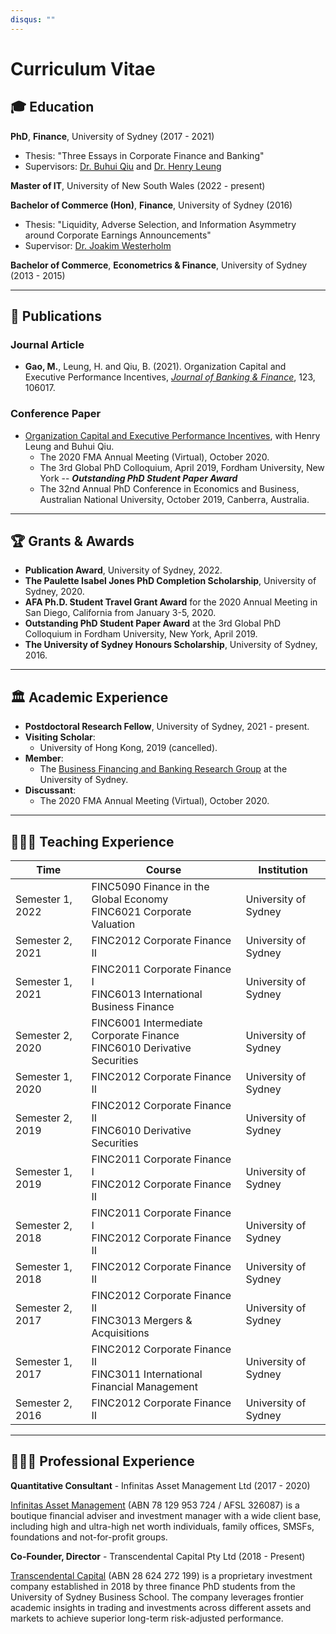 ```yaml
---
disqus: ""
---
```

<!-- markdownlint-disable ul-indent -->

# Curriculum Vitae

## 🎓 Education

**PhD**, **Finance**, University of Sydney (2017 - 2021)

- Thesis: "Three Essays in Corporate Finance and Banking"
- Supervisors: [Dr. Buhui Qiu](https://business.sydney.edu.au/staff/buhui.qiu) and [Dr. Henry Leung](https://business.sydney.edu.au/staff/henry.leung)

**Master of IT**, University of New South Wales (2022 - present)

**Bachelor of Commerce (Hon)**, **Finance**, University of Sydney (2016)

- Thesis: "Liquidity, Adverse Selection, and Information Asymmetry around Corporate Earnings Announcements"
- Supervisor: [Dr. Joakim Westerholm](https://business.sydney.edu.au/staff/joakim.westerholm)

**Bachelor of Commerce**, **Econometrics & Finance**, University of Sydney (2013 - 2015)

---

## 📄 Publications

### Journal Article

- **Gao, M.**, Leung, H. and Qiu, B. (2021). Organization Capital and Executive Performance Incentives, [_Journal of Banking & Finance_](https://doi.org/10.1016/j.jbankfin.2020.106017), 123, 106017.

### Conference Paper

- [Organization Capital and Executive Performance Incentives](https://papers.ssrn.com/sol3/papers.cfm?abstract_id=3734710), with Henry Leung and Buhui Qiu.
    - The 2020 FMA Annual Meeting (Virtual), October 2020.
    - The 3rd Global PhD Colloquium, April 2019, Fordham University, New York -- **_Outstanding PhD Student Paper Award_**
    - The 32nd Annual PhD Conference in Economics and Business, Australian National University, October 2019, Canberra, Australia.

---

## 🏆 Grants & Awards

- **Publication Award**, University of Sydney, 2022.
- **The Paulette Isabel Jones PhD Completion Scholarship**, University of Sydney, 2020.
- **AFA Ph.D. Student Travel Grant Award** for the 2020 Annual Meeting in San Diego, California from January 3-5, 2020.
- **Outstanding PhD Student Paper Award** at the 3rd Global PhD Colloquium in Fordham University, New York, April 2019.
- **The University of Sydney Honours Scholarship**, University of Sydney, 2016.

---

## 🏛 Academic Experience

- **Postdoctoral Research Fellow**, University of Sydney, 2021 - present.
- **Visiting Scholar**:
    - University of Hong Kong, 2019 (cancelled).
- **Member**:
    - The [Business Financing and Banking Research Group](https://www.sydney.edu.au/business/our-research/research-groups/business-financing-and-banking-research-group.html) at the University of Sydney.
- **Discussant**:
    - The 2020 FMA Annual Meeting (Virtual), October 2020.

---

## 👨🏻‍🏫 Teaching Experience

| Time             | Course                                                                        | Institution          |
| ---------------- | ----------------------------------------------------------------------------- | -------------------- |
| Semester 1, 2022 | FINC5090 Finance in the Global Economy <br>FINC6021 Corporate Valuation       | University of Sydney |
| Semester 2, 2021 | FINC2012 Corporate Finance II                                                 | University of Sydney |
| Semester 1, 2021 | FINC2011 Corporate Finance I <br>FINC6013 International Business Finance      | University of Sydney |
| Semester 2, 2020 | FINC6001 Intermediate Corporate Finance <br>FINC6010 Derivative Securities    | University of Sydney |
| Semester 1, 2020 | FINC2012 Corporate Finance II                                                 | University of Sydney |
| Semester 2, 2019 | FINC2012 Corporate Finance II <br>FINC6010 Derivative Securities              | University of Sydney |
| Semester 1, 2019 | FINC2011 Corporate Finance I <br>FINC2012 Corporate Finance II                | University of Sydney |
| Semester 2, 2018 | FINC2011 Corporate Finance I <br>FINC2012 Corporate Finance II                | University of Sydney |
| Semester 1, 2018 | FINC2012 Corporate Finance II                                                 | University of Sydney |
| Semester 2, 2017 | FINC2012 Corporate Finance II <br>FINC3013 Mergers & Acquisitions             | University of Sydney |
| Semester 1, 2017 | FINC2012 Corporate Finance II <br>FINC3011 International Financial Management | University of Sydney |
| Semester 2, 2016 | FINC2012 Corporate Finance II                                                 | University of Sydney |

---

## 👨🏻‍💼 Professional Experience

**Quantitative Consultant** - Infinitas Asset Management Ltd (2017 - 2020)

[Infinitas Asset Management](https://www.infinitasmgt.com.au) (ABN 78 129 953 724 / AFSL 326087) is a boutique financial adviser and investment manager with a wide client base, including high and ultra-high net worth individuals, family offices, SMSFs, foundations and not-for-profit groups.

**Co-Founder, Director** - Transcendental Capital Pty Ltd (2018 - Present)

[Transcendental Capital](https://www.transcendental-capital.com) (ABN 28 624 272 199) is a proprietary investment company established in 2018 by three finance PhD students from the University of Sydney Business School. The company leverages frontier academic insights in trading and investments across different assets and markets to achieve superior long-term risk-adjusted performance.

